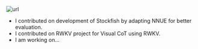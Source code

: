 ![url](https://img.shields.io/badge/Elixir-4B275F?style=for-the-badge&logo=elixir&logoColor=white)

- I contributed on development of Stockfish by adapting NNUE for better evaluation.
- I contributed on RWKV project for Visual CoT using RWKV.
- I am working on...
